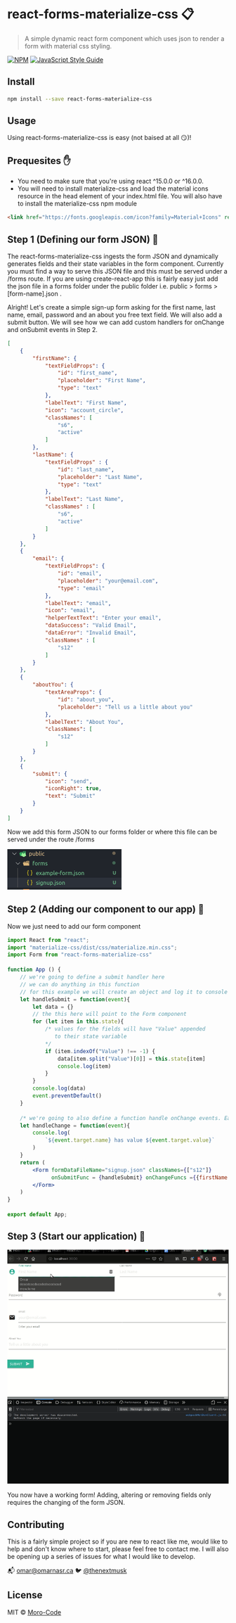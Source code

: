 # react-forms-materialize-css 📋

> A simple dynamic react form component which uses json to render a form with material css styling.

[![NPM](https://img.shields.io/npm/v/react-forms-materialize-css.svg)](https://www.npmjs.com/package/react-forms-materialize-css) [![JavaScript Style Guide](https://img.shields.io/badge/code_style-standard-brightgreen.svg)](https://standardjs.com)

## Install

```bash
npm install --save react-forms-materialize-css
```

## Usage

Using react-forms-materialize-css is easy (not baised at all 😏)!

## Prequesites ✋

- You need to make sure that you're using react ^15.0.0 or ^16.0.0.
- You will need to install materialize-css and load the material icons resource in the head element of your index.html file. You will also have to install the materialize-css npm module

```html
<link href="https://fonts.googleapis.com/icon?family=Material+Icons" rel="stylesheet">
```

## Step 1 (Defining our form JSON) 🏃

The react-forms-materialize-css ingests the form JSON and dynamically generates fields and their state variables in the form component. Currently you must find a way to serve this JSON file and this must be served under a /forms route. If you are using create-react-app this is fairly easy just add the json file in a forms folder under the public folder i.e. public > forms > [form-name].json . 

Alright! Let's create a simple sign-up form asking for the first name, last name, email, password and an about you free text field. We will also add a submit button. We will see how we can add custom handlers for onChange and onSubmit events in Step 2. 

```json 
[
    {
        "firstName": {
            "textFieldProps": {
                "id": "first_name",
                "placeholder": "First Name",
                "type": "text"
            },
            "labelText": "First Name",
            "icon": "account_circle",
            "classNames": [
                "s6",
                "active"
            ]
        },
        "lastName": {
            "textFieldProps" : {
                "id": "last_name",
                "placeholder": "Last Name",
                "type": "text"
            },
            "labelText": "Last Name",
            "classNames" : [
                "s6",
                "active"
            ]
        }
    },
    {
        "email": {
            "textFieldProps": {
                "id": "email",
                "placeholder": "your@email.com",
                "type": "email"
            },
            "labelText": "email",
            "icon": "email",
            "helperTextText": "Enter your email",
            "dataSuccess": "Valid Email",
            "dataError": "Invalid Email",
            "classNames" : [
                "s12"
            ]
        }
    },
    {
        "aboutYou": {
            "textAreaProps": {
                "id": "about_you",
                "placeholder": "Tell us a little about you"
            },
            "labelText": "About You",
            "classNames": [
                "s12"
            ]
        }
    },
    {
        "submit": {
            "icon": "send",
            "iconRight": true,
            "text": "Submit"
        }
    }
]
```

Now we add this form JSON to our forms folder or where this file can be served under the route /forms

![signupform](/docs/images/signupform.png)


## Step 2 (Adding our component to our app) 🏃

Now we just need to add our form component

```jsx
import React from "react";
import "materialize-css/dist/css/materialize.min.css";
import Form from "react-forms-materialize-css"

function App () {
    // we're going to define a submit handler here
    // we can do anything in this function
    // for this example we will create an object and log it to console 
    let handleSubmit = function(event){
        let data = {}
        // the this here will point to the Form component
        for (let item in this.state){
            /* values for the fields will have "Value" appended 
               to their state variable
            */ 
            if (item.indexOf("Value") !== -1) {
                data[item.split("Value")[0]] = this.state[item]
                console.log(item)
            }
        }
        console.log(data)
        event.preventDefault()
    }

    /* we're going to also define a function handle onChange events. Each individual field can be assigned a seperate handler or none at all */
    let handleChange = function(event){
        console.log(
            `${event.target.name} has value ${event.target.value}`
        )
    }
    return (
        <Form formDataFileName="signup.json" classNames={["s12"]}
              onSubmitFunc = {handleSubmit} onChangeFuncs ={{firstName: handleChange}}>
        </Form>
    )
}

export default App;
```

## Step 3 (Start our application) 🏁

![itworks](/docs/gifs/itworks.gif)


You now have a working form! Adding, altering or removing fields only requires the changing of the form JSON. 


## Contributing

This is a fairly simple project so if you are new to react like me, would like to help and don't know where to start, please feel free to contact me. I will also be opening up a series of issues for what I would like to develop. 

📬 [omar@omarnasr.ca](mailto:omar@omarnasr.ca)
🐦 [@thenextmusk](https://twiter.com/thenextmusk)


## License

MIT © [Moro-Code](https://github.com/Moro-Code)
